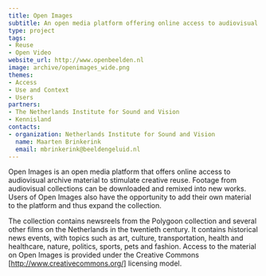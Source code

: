 ```yaml
---
title: Open Images
subtitle: An open media platform offering online access to audiovisual archive material
type: project
tags:
- Reuse
- Open Video
website_url: http://www.openbeelden.nl
image: archive/openimages_wide.png
themes:
- Access
- Use and Context
- Users
partners:
- The Netherlands Institute for Sound and Vision
- Kennisland
contacts:
- organization: Netherlands Institute for Sound and Vision
  name: Maarten Brinkerink
  email: mbrinkerink@beeldengeluid.nl
---
```


Open Images is an open media platform that offers online access to audiovisual archive material to stimulate creative reuse. Footage from audiovisual collections can be downloaded and remixed into new works. Users of Open Images also have the opportunity to add their own material to the platform and thus expand the collection.

The collection contains newsreels from the Polygoon collection and several other films on the Netherlands in the twentieth century. It contains historical news events, with topics such as art, culture, transportation, health and healthcare, nature, politics, sports, pets and fashion. Access to the material on Open Images is provided under the Creative Commons [http://www.creativecommons.org/] licensing model.
